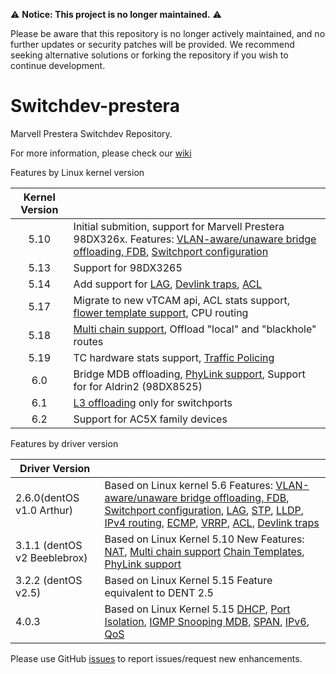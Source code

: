 ⚠️ **Notice: This project is no longer maintained.** ⚠️

Please be aware that this repository is no longer actively maintained, and no further updates or security patches will be provided. 
We recommend seeking alternative solutions or forking the repository if you wish to continue development.

# Switchdev-prestera
Marvell Prestera Switchdev Repository. 

For more information, please check our [wiki](../../wiki)

Features by Linux kernel version

| Kernel Version ||
| :-----------: | ------------- |
| 5.10 | Initial submition, support for Marvell Prestera 98DX326x. Features: [VLAN-aware/unaware bridge offloading, FDB](../../wiki/bridge-and-vlan), [Switchport configuration](../../wiki/switch-port-configuration)|
| 5.13 | Support for 98DX3265 |
| 5.14 | Add support for [LAG](../../wiki/link-aggregation-(lag)), [Devlink traps](../../wiki/Devlink), [ACL](../../wiki/ACL)|
| 5.17 | Migrate to new vTCAM api, ACL stats support, [flower template support](../../wiki/Chain-Support#chain-template-support), CPU routing |
| 5.18 | [Multi chain support](../../wiki/Chain-Support), Offload "local" and "blackhole" routes  |
| 5.19 | TC hardware stats support, [Traffic Policing](../../wiki/Traffic-Policing) |
| 6.0  | Bridge MDB offloading, [PhyLink support](https://www.kernel.org/doc/html/latest/networking/sfp-phylink.html),  Support for for Aldrin2 (98DX8525) |
| 6.1  | [L3 offloading](https://github.com/Marvell-switching/switchdev-prestera/wiki/l3-configuration) only for switchports |
| 6.2  | Support for AC5X family devices |

Features by driver version


| Driver Version ||
| ------------- | ------------- |
| 2.6.0(dentOS v1.0 Arthur) |  Based on Linux kernel 5.6    Features: [VLAN-aware/unaware bridge offloading, FDB](../../wiki/bridge-and-vlan), [Switchport configuration](../../wiki/switch-port-configuration), [LAG](../../wiki/link-aggregation-(lag)), [STP](../../wiki/STP-Configuration), [LLDP](../../wiki/link-layer-discovery-protocol-(lldp)), [IPv4 routing](../../wiki/static-route), [ECMP](../../wiki/equal-cost-multi-path-(ecmp)), [VRRP](../../wiki/virtual-router-redundancy-protocol-(vrrp)), [ACL](../../wiki/ACL), [Devlink traps](../../wiki/Devlink)|
| 3.1.1  (dentOS v2 Beeblebrox) | Based on Linux Kernel 5.10  New Features: [NAT](../../wiki/NAT-overview), [Multi chain support](../../wiki/Chain-Support) [Chain Templates](../../wiki/Chain-Support#chain-template-support), [PhyLink support](https://www.kernel.org/doc/html/latest/networking/sfp-phylink.html) |
| 3.2.2 (dentOS v2.5) | Based on Linux Kernel 5.15  Feature equivalent to DENT 2.5 |
| 4.0.3| Based on Linux Kernel 5.15 [DHCP](https://github.com/Marvell-switching/switchdev-prestera/wiki/DHCP), [Port Isolation](https://github.com/Marvell-switching/switchdev-prestera/wiki/port-isolation), [IGMP Snooping MDB](https://github.com/Marvell-switching/switchdev-prestera/wiki/IGMP-Snooping-MDB), [SPAN](https://github.com/Marvell-switching/switchdev-prestera/wiki/SPAN), [IPv6](https://github.com/Marvell-switching/switchdev-prestera/wiki/l3-configuration#ipv6), [QoS](https://github.com/Marvell-switching/switchdev-prestera/wiki/QoS) |

Please use GitHub [issues](../../issues) to report issues/request new enhancements.
